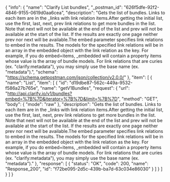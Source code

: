 {
  "info": {
    "name": "Clarify List bundles",
    "_postman_id": "626f5dfe-92f2-4846-9155-0619d0aa6cea",
    "description": "Gets the list of bundles. Links to each item are in the _links with link relation items.After getting the initial list, use the first, last, next, prev link relations to get more bundles in the list. Note that next will not be available at the end of the list and prev will not be available at the start of the list. If the results are exactly one page neither prev nor next will be available.The embed parameter specifies link relations to embed in the results. The models for the specified link relations will be in an array in the embedded object with the link relation as the key. For example, if you do embed=items, _embedded will contain a property items whose value is the array of bundle models. For link relations that are curies (ex. \"clarify:metadata\"), you may simply use the base name (ex. \"metadata\").",
    "schema": "https://schema.getpostman.com/json/collection/v2.0.0/"
  },
  "item": [
    {
      "name": "List",
      "item": [
        {
          "id": "d19dbe87-562c-449a-9532-f586a27b765e",
          "name": "getV1Bundles",
          "request": {
            "url": "http://api.clarify.io/v1/bundles?embed=%7B%7D&iterator=%7B%7D&limit=%7B%7D",
            "method": "GET",
            "body": {
              "mode": "raw"
            },
            "description": "Gets the list of bundles. Links to each item are in the _links with link relation items.After getting the initial list, use the first, last, next, prev link relations to get more bundles in the list. Note that next will not be available at the end of the list and prev will not be available at the start of the list. If the results are exactly one page neither prev nor next will be available.The embed parameter specifies link relations to embed in the results. The models for the specified link relations will be in an array in the embedded object with the link relation as the key. For example, if you do embed=items, _embedded will contain a property items whose value is the array of bundle models. For link relations that are curies (ex. \"clarify:metadata\"), you may simply use the base name (ex. \"metadata\")."
          },
          "response": [
            {
              "status": "OK",
              "code": 200,
              "name": "Response_200",
              "id": "f72be095-2d5c-439b-ba7d-63c034e86030"
            }
          ]
        }
      ]
    }
  ]
}